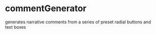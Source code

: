 # commentGenerator
generates narrative comments from a series of preset radial buttons and text boxes
